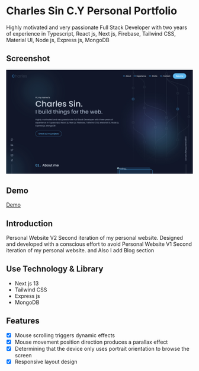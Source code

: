 # Charles Sin C.Y Personal Portfolio

Highly motivated and very passionate Full Stack Developer with two years of experience in Typescript, React js, Next js, Firebase, Tailwind CSS, Material UI, Node js, Express js, MongoDB

## Screenshot
![alt cover](https://github.com/CharlesSin/Charles-Sin-Portfolio/blob/master/public/images/cover.jpg)

## Demo

[Demo](https://charles-sin.vercel.app/)

## Introduction

Personal Website V2 Second iteration of my personal website. Designed and developed with a conscious effort to avoid Personal Website V1 Second iteration of my personal website. and Also I add Blog section

## Use Technology & Library

- Next js 13
- Tailwind CSS
- Express js
- MongoDB

## Features

- [x] Mouse scrolling triggers dynamic effects
- [x] Mouse movement position direction produces a parallax effect
- [x] Determining that the device only uses portrait orientation to browse the screen
- [x] Responsive layout design